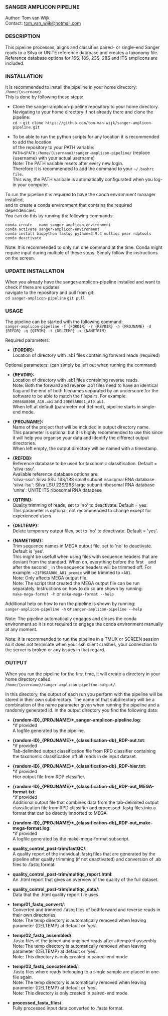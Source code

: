 ### SANGER AMPLICON PIPELINE

Author:         Tom van Wijk<br/>
Contact:        tom_van_wijk@hotmail.com

### DESCRIPTION

This pipeline processes, aligns and classifies paired- or single-end Sanger reads
to a Silva or UNITE reference database and creates a taxonomy file. Reference database
options for 16S, 18S, 23S, 28S and ITS amplicons are included.

### INSTALLATION

It is recommended to install the pipeline in your home directory: `/home/{username}`<br/>
This is done by following these steps:

-	Clone the sanger-amplicon-pipeline repository to your home directory.<br/>
	Navigating to your home directory if not already there and clone the pipeline:<br/>
	`cd ~`
	`git clone https://github.com/tom-van-wijk/sanger-amplicon-pipeline.git`

-	To be able to run the python scripts for any location it is recommended to add the location<br/>
	of the repository to your PATH variable:<br/>
	`PATH=$PATH:/home/{username}/sanger-amplicon-pipeline/` (replace {username} with your actual username)<br/>
	Note: The PATH variable resets after every new login.<br/>
	Therefore it is recommended to add the command to your `~/.bashrc file`.<br/>
	This way, the PATH varibale is automatically configurated when you log-in your computer.

To run the pipeline it is required to have the conda environment manager installed,<br/>
and to create a conda environment that contains the required dependencies.<br/>
You can do this by running the following commands:

`conda create --name sanger-amplicon-environment`<br/>
`conda activate sanger-amplicon-environment`<br/>
`conda install biopython fastqc python=3.9.4 multiqc pear rdptools`<br/>
`conda deactivate`<br/>

Note: It is recommended to only run one command at the time. Conda might require
input during multiple of these steps. Simply follow the instructions on the screen.

### UPDATE INSTALLATION

When you already have the sanger-amplicon-pipeline installed and want to check if there are updates<br/>
navigate to the repository and pull from git:<br/>
`cd sanger-amplicon-pipeline`
`git pull`<br/>

### USAGE

The pipeline can be started with the following command:<br/>
`sanger-amplicon-pipeline -f {FORDIR} -r {REVDIR} -n {PROJNAME} -d {REFDB} -q {QTRIM} -t {DELTEMP} -x {NAMETRIM}`

Required parameters:
-	**{FORDIR}:**<br/>
Location of directory with .ab1 files containing forward reads (required)

Optional parameters: (can simply be left out when running the command)

-	**{REVDIR}:**<br/>
Location of directory with .ab1 files containing reverse reads.<br/>
Note: Both the forward and reverse .ab1 files need to have an identical flag and the end
of both filenames separated by an underscore for the software to be able to match the filepairs.
For example: `20E6SAB000_A10.ab1` and `20E6SAB001_A10.ab1`.<br/>
When left at default (parameter not defined), pipeline starts in single-end mode.

-	**{PROJNAME}:**<br/>
Name of the project that will be included in output directory name.<br/>
This parameter is optional but it is highly recommended to use this since it will help you organise
your data and identify the differect output directories.<br/>
When left empty, the output directory will be named with a timestamp.

-	**{REFDB}:**<br/>
Reference database to be used for taxonomic classification. Default = 'silva-ssu'.<br/>
Available reference database options are:<br/>
'silva-ssu': Silva SSU 16S/18S small subunit risosomal RNA database<br/>
'silva-lsu': Silva LSU 23S/28S large subunit ribosomal RNA database<br/>
'unite': UNITE ITS ribosomal RNA database

-	**{QTRIM}:**<br/>
Quality trimming of reads, set to 'no' to deactivate. Default = yes.<br/>
This parameter is optional, not recommended to change except for experienced users.

-	**{DELTEMP}:**<br/>
Delete temporary output files, set to 'no' to deactivate. Default = 'yes'.<br/>

-	**{NAMETRIM}:**<br/>
Trim sequence names in MEGA output file. set to 'no' to deactivate. Default is 'yes'.<br/>
This might be usefull when using files with sequence headers that are deviant from the standard.
When on, everything before the first `_` and after the second `_` in the sequence headers will be trimmed off.
For example: `>21F0SAA000_A01_premix` will be trimmed to `>A01`.<br/>
Note: Only affects MEGA output file.<br/>
Note: The script that created the MEGA output file can be run separately.
Instructions on how to do so are shown by running:<br/>
`make-mega-format -h` or `make-mega-format --help`

Additional help on how to run the pipeline is shown by running:<br/>
`sanger-amplicon-pipeline -h` or `sanger-amplicon-pipeline --help`

Note: The pipeline automatically engages and closes the conda environment so it is not
required to engage the conda environment manually at any moment.

Note: It is recommended to run the pipeline in a TMUX or SCREEN session so it does not
terminate when your ssh client crashes, your connection to the server is broken or any
issues in that regard.

### OUTPUT

When you run the pipeline for the first time, it will create a directory in your home directory called<br/>
`/home/{username}/sanger-amplicon-pipeline-output/`.<br/>

In this directory, the output of each run you perform with the pipeline will
be stored in their own subdirectory. The name of that subdirectory will be a
combination of the name parameter given when running the pipeline and a randomly
generated id. In the output directory you find the following data:

-	**{random-ID}\_{PROJNAME}*\_sanger-amplicon-pipeline.log**:<br/>
*if provided<br/>
A logfile generated by the pipeline.

-	**{random-ID}\_{PROJNAME}*\_{classification-db}\_RDP-out.txt**:<br/>
*if provided<br/>
Tab-delimited output classification file from RPD classifier containing the taxonomic classification
off all reads in de input dataset.

-	**{random-ID}\_{PROJNAME}*\_{classification-db}\_RDP-hier.txt**:<br/>
*if provided<br/>
Hier output file from RDP classifier.

-	**{random-ID}\_{PROJNAME}*\_{classification-db}\_RDP-out\_MEGA-format.txt**:<br/>
*if provided<br/>
Additional output file that combines data from the tab-delimited output classification file from RPD classifier
and processed .fastq files into a format that can be directly imported to MEGA.

-	**{random-ID}\_{PROJNAME}*\_{classification-db}\_RDP-out\_make-mega-format.log**:<br/>
*if provided<br/>
A logfile generated by the make-mega-format subscript.

-	**quality_control_post-trim/fastQC/**:<br/>
A quality report of the individual .fastq files	that are generated by the pipeline after
quality trimming (if not deactivated) and conversion of .ab files to .fastq format.

-	**quality_control_post-trim/multiqc_report.html**:<br/>
An .html report that gives an overview of the quality of the full dataset.

-	**quality_control_post-trim/multiqc_data/**:<br/>
Data that the .html quality report file uses.

-	**temp/01_fastq_convert/**:<br/>
Converted and trimmed .fastq files of bothforward and reverse reads in their own directories.<br/>
Note: The temp directory is automatically removed when leaving parameter {DELTEMP} at default or 'yes'.

-	**temp/02_fastq_assembled/**:<br/>
.fastq files of the joined and unjoined reads after attempted assembly<br/>
Note: The temp directory is automatically removed when leaving parameter {DELTEMP} at default or 'yes'.<br/>
Note: This directory is only created in paired-end mode.

-	**temp/03_fastq_concatenated/**:<br/>
.fastq files where reads belonging to a	single sample are placed in one file again.<br/>
Note: The temp directory is automatically removed when leaving parameter {DELTEMP} at default or 'yes'.<br/>
Note: This directory is only created in paired-end mode.

-	**processed_fasta_files/**:<br/>
Fully processed input data converted to .fasta format.<br>
